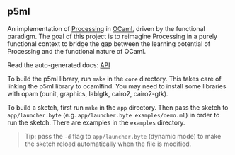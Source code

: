 
## p5ml

An implementation of [Processing](https://processing.org/) in
[OCaml](https://ocaml.org/), driven by the functional paradigm. The goal of
this project is to reimagine Processing in a purely functional context to
bridge the gap between the learning potential of Processing and the functional
nature of OCaml.

Read the auto-generated docs: [API](https://calsign.github.io/p5ml/)

To build the p5ml library, run `make` in the `core` directory. This takes care
of linking the p5ml library to ocamlfind. You may need to install some
libraries with opam (ounit, graphics, lablgtk, cairo2, cairo2-gtk).

To build a sketch, first run `make` in the `app` directory. Then pass the
sketch to `app/launcher.byte` (e.g. `app/launcher.byte examples/demo.ml`) in
order to run the sketch. There are examples in the `examples` directory.

> Tip: pass the `-d` flag to `app/launcher.byte` (dynamic mode) to make the
> sketch reload automatically when the file is modified.
